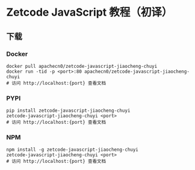 # Zetcode JavaScript 教程（初译）

## 下载

### Docker

```
docker pull apachecn0/zetcode-javascript-jiaocheng-chuyi
docker run -tid -p <port>:80 apachecn0/zetcode-javascript-jiaocheng-chuyi
# 访问 http://localhost:{port} 查看文档
```

### PYPI

```
pip install zetcode-javascript-jiaocheng-chuyi
zetcode-javascript-jiaocheng-chuyi <port>
# 访问 http://localhost:{port} 查看文档
```

### NPM

```
npm install -g zetcode-javascript-jiaocheng-chuyi
zetcode-javascript-jiaocheng-chuyi <port>
# 访问 http://localhost:{port} 查看文档
```